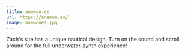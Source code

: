 ```yaml
---
title: anemon.es
url: https://anemon.es/
image: anemones.jpg
---
```


Zach's site has a unique nautical design. Turn on the sound and scroll around for the full underwater-synth experience!
